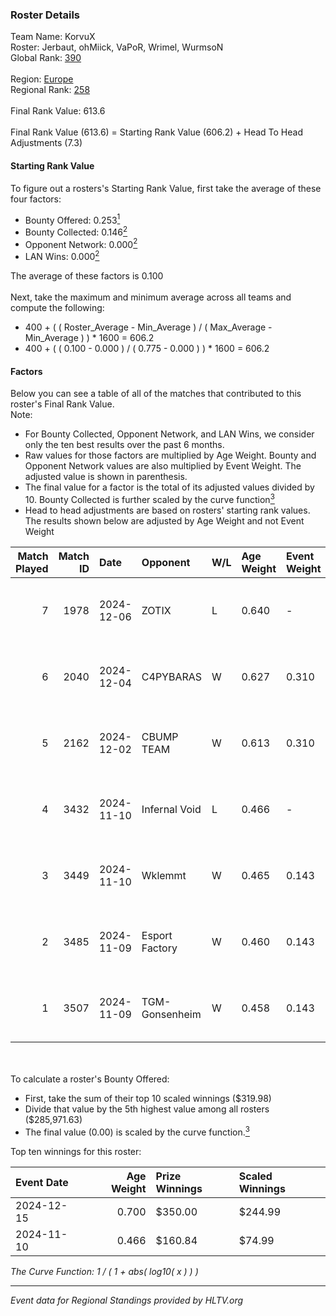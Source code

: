 ### Roster Details<br />
Team Name: KorvuX<br />
Roster: Jerbaut, ohMiick, VaPoR, Wrimel, WurmsoN<br />
Global Rank: [390](../../standings_global_2025_02_28.md)<br />
<br />
Region: [Europe]( ../../standings_europe_2025_02_28.md)<br />
Regional Rank: [258]( ../../standings_europe_2025_02_28.md)<br />
<br />
Final Rank Value:  613.6<br />
<br />
Final Rank Value (613.6) = Starting Rank Value (606.2) + Head To Head Adjustments (7.3)<br />

#### Starting Rank Value<br />
To figure out a rosters's Starting Rank Value, first take the average of these four factors:<br />
- Bounty Offered: 0.253[<sup>1</sup>](#table2)
- Bounty Collected: 0.146[<sup>2</sup>](#table1)
- Opponent Network: 0.000[<sup>2</sup>](#table1)
- LAN Wins: 0.000[<sup>2</sup>](#table1)

The average of these factors is 0.100<br />
<br />
Next, take the maximum and minimum average across all teams and compute the following:<br />
- 400 + ( ( Roster_Average - Min_Average ) / ( Max_Average - Min_Average ) ) * 1600 = 606.2
- 400 + ( ( 0.100 - 0.000 ) / ( 0.775 - 0.000 ) ) * 1600 = 606.2


#### Factors<br />
Below you can see a table of all of the matches that contributed to this roster's Final Rank Value.<br />
Note:<br />

- For Bounty Collected, Opponent Network, and LAN Wins, we consider only the ten best results over the past 6 months.
- Raw values for those factors are multiplied by Age Weight. Bounty and Opponent Network values are also multiplied by Event Weight. The adjusted value is shown in parenthesis.
- The final value for a factor is the total of its adjusted values divided by 10. Bounty Collected is further scaled by the curve function[<sup>3</sup>](#curveFunction)
- Head to head adjustments are based on rosters' starting rank values. The results shown below are adjusted by Age Weight and not Event Weight
<span id="table1"></span><br />


| Match Played | Match ID | Date       | Opponent       | W/L | Age Weight | Event Weight | Bounty Collected | Opponent Network | LAN Wins  | H2H Adj. | Roster                                   |
| -: | -: | :- | :- | :- | :- | :- | :- | :- | :- | -: | :- |
|            7 |     1978 | 2024-12-06 | ZOTIX          | L   | 0.640      | -            | -                | -                | -         |    -9.25 | Jerbaut, ohMiick, VaPoR, Wrimel, WurmsoN |
|            6 |     2040 | 2024-12-04 | C4PYBARAS      | W   | 0.627      | 0.310        | 0.000 (0.000)    | 0.000 (0.000)    | 0 (0.000) |     4.38 | Jerbaut, ohMiick, VaPoR, Wrimel, WurmsoN |
|            5 |     2162 | 2024-12-02 | CBUMP TEAM     | W   | 0.613      | 0.310        | 0.000 (0.000)    | 0.000 (0.000)    | 0 (0.000) |     4.42 | Jerbaut, ohMiick, VaPoR, Wrimel, WurmsoN |
|            4 |     3432 | 2024-11-10 | Infernal Void  | L   | 0.466      | -            | -                | -                | -         |    -7.33 | Jerbaut, ohMiick, VaPoR, Wrimel, wurmsoN |
|            3 |     3449 | 2024-11-10 | Wklemmt        | W   | 0.465      | 0.143        | 0.000 (0.000)    | 0.023 (0.002)    | 0 (0.000) |     6.61 | Jerbaut, ohMiick, VaPoR, Wrimel, wurmsoN |
|            2 |     3485 | 2024-11-09 | Esport Factory | W   | 0.460      | 0.143        | 0.000 (0.000)    | 0.000 (0.000)    | 0 (0.000) |     5.08 | Jerbaut, ohMiick, VaPoR, Wrimel, wurmsoN |
|            1 |     3507 | 2024-11-09 | TGM-Gonsenheim | W   | 0.458      | 0.143        | 0.000 (0.000)    | 0.000 (0.000)    | 0 (0.000) |     3.44 | Jerbaut, ohMiick, VaPoR, Wrimel, wurmsoN |

<br />
<span id="table2"></span><br />
To calculate a roster's Bounty Offered:<br />

- First, take the sum of their top 10 scaled winnings ($319.98)
- Divide that value by the 5th highest value among all rosters ($285,971.63)
- The final value (0.00) is scaled by the curve function.[<sup>3</sup>](#curveFunction)

Top ten winnings for this roster:<br />

| Event Date | Age Weight | Prize Winnings | Scaled Winnings |
| :- | -: | :- | :- |
| 2024-12-15 |      0.700 | $350.00        | $244.99         |
| 2024-11-10 |      0.466 | $160.84        | $74.99          |


<span id="curveFunction"></span>_The Curve Function: 1 / ( 1 + abs( log10( x ) ) )_<br />

---
_Event data for Regional Standings provided by HLTV.org_<br />
